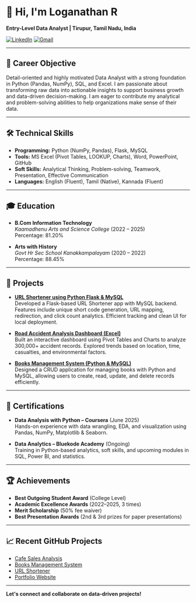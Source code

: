 # 👋 Hi, I'm Loganathan R

**Entry-Level Data Analyst | Tirupur, Tamil Nadu, India**

[![LinkedIn](https://img.shields.io/badge/LinkedIn-LoganathanR1210-blue?logo=linkedin)](https://www.linkedin.com/in/loganathanr1210)
[![Gmail](https://img.shields.io/badge/Email-logangreen1210@gmail.com-red?logo=gmail)](mailto:logangreen1210@gmail.com)

---

## 🎯 Career Objective

Detail-oriented and highly motivated Data Analyst with a strong foundation in Python (Pandas, NumPy), SQL, and Excel. I am passionate about transforming raw data into actionable insights to support business growth and data-driven decision-making. I am eager to contribute my analytical and problem-solving abilities to help organizations make sense of their data.

---

## 🛠️ Technical Skills

- **Programming:** Python (NumPy, Pandas), Flask, MySQL
- **Tools:** MS Excel (Pivot Tables, LOOKUP, Charts), Word, PowerPoint, GitHub
- **Soft Skills:** Analytical Thinking, Problem-solving, Teamwork, Presentation, Effective Communication
- **Languages:** English (Fluent), Tamil (Native), Kannada (Fluent)

---

## 🎓 Education

- **B.Com Information Technology**  
  *Kaamadhenu Arts and Science College* (2022 – 2025)  
  Percentage: 81.20%

- **Arts with History**  
  *Govt Hr Sec School Kanakkampalayam* (2020 – 2022)  
  Percentage: 88.45%

---

## 🚀 Projects

- [**URL Shortener using Python Flask & MySQL**](https://github.com/LoganathanR03/url-shortener)  
  Developed a Flask-based URL Shortener app with MySQL backend. Features include unique short code generation, URL mapping, redirection, and click count analytics. Efficient tracking and clean UI for local deployment.

- [**Road Accident Analysis Dashboard (Excel)**](https://github.com/LoganathanR03/cafe-sales-analysis)  
  Built an interactive dashboard using Pivot Tables and Charts to analyze 300,000+ accident records. Explored trends based on location, time, casualties, and environmental factors.

- [**Books Management System (Python & MySQL)**](https://github.com/LoganathanR03/Books-Management-System)  
  Designed a CRUD application for managing books with Python and MySQL, allowing users to create, read, update, and delete records efficiently.

---

## 📜 Certifications

- **Data Analysis with Python – Coursera** (June 2025)  
  Hands-on experience with data wrangling, EDA, and visualization using Pandas, NumPy, Matplotlib & Seaborn.

- **Data Analytics – Bluekode Academy** (Ongoing)  
  Training in Python-based analytics, soft skills, and upcoming modules in SQL, Power BI, and statistics.

---

## 🏆 Achievements

- **Best Outgoing Student Award** (College Level)
- **Academic Excellence Awards** (2022–2025, 3 times)
- **Merit Scholarship** (50% fee waiver)
- **Best Presentation Awards** (2nd & 3rd prizes for paper presentations)

---

## 📈 Recent GitHub Projects

- [Cafe Sales Analysis](https://github.com/LoganathanR03/cafe-sales-analysis)
- [Books Management System](https://github.com/LoganathanR03/Books-Management-System)
- [URL Shortener](https://github.com/LoganathanR03/url-shortener)
- [Portfolio Website](https://github.com/LoganathanR03/Portfolio)

---

**Let's connect and collaborate on data-driven projects!**
